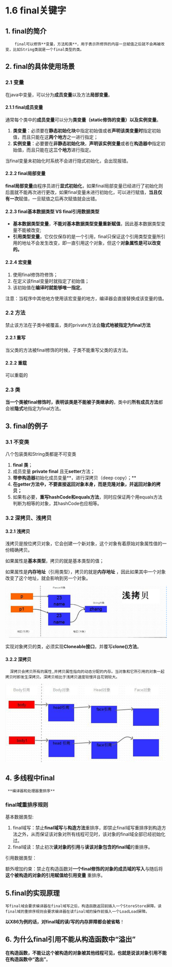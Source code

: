 # 1.6 final关键字

## 1. final的简介

        final可以修饰**变量，方法和类**，用于表示所修饰的内容一旦赋值之后就不会再被改变，比如String类就是一个final类型的类。

## 2. final的具体使用场景

### 2.1 变量

在java中变量，可以分为**成员变量**以及方法**局部变量**。

#### 2.1.1 final成员变量

通常每个类中的**成员变量**可以分为**类变量（static修饰的变量）以及实例变量**。

1. **类变量**：必须要在**静态初始化块**中指定初始值或者**声明该类变量时**指定初始值，而且只能在这**两个地方**之一进行指定；
2. **实例变量**：必要要在**非静态初始化块**，**声明该实例变量**或者在**构造器中**指定初始值，而且只能在这**三个地方**进行指定。

当final变量未初始化时系统不会进行隐式初始化，会出现报错。

#### 2.2.2 final局部变量

**final局部变量**由程序员进行**显式初始化**，如果final局部变量已经进行了初始化则后面就不能再次进行更改，如果final变量未进行初始化，可以进行赋值，**当且仅有一次**赋值，一旦赋值之后再次赋值就会出错。

#### 2.2.3   **final基本数据类型 VS  final引用数据类型**

* **基本数据类型变量**，**不能对基本数据类型变量重新赋值**，因此基本数据类型变量不能被改变;
* **引用类型变量**，它仅仅保存的是一个引用，final只保证这个引用类型变量所引用的地址不会发生改变，即一直引用这个对象，但这个**对象属性是可以改变的。**

#### 2.2.4 **宏变量**

1. 使用final修饰符修饰；
2. 在定义该final变量时就指定了初始值；
3. 该初始值在**编译时就能够唯一指定**。

注意：当程序中其他地方使用该宏变量的地方，编译器会直接替换成该变量的值。

### 2.2 方法

禁止该方法在子类中被覆盖，类的private方法会**隐式地被指定为final方法**

#### 2.2.1 **重写**

 当父类的方法被final修饰的时候，子类不能重写父类的该方法。

#### 2.2.2 **重载**

 可以重载的

### 2.3 类

**当一个类被final修饰时，表明该类是不能被子类继承的**，类中的**所有成员方法**都会被**隐式**地指定为final方法。

## 3. final的例子

###  3.1 不变类

 八个包装类和String类都是不可变类

1. **final 类**；
2. 成员变量 **private final** 且无**setter**方法；
3. **带参构造器**初始化成员变量**，进行深拷贝（deep copy）；** 
4.  **在getter方法中，不要直接返回对象本身，而是克隆对象，并返回对象的拷贝；**
5. 如果有必要，**重写hashCode和equals方法**，同时应保证两个用equals方法判断为相等的对象，其hashCode也应相等。

###  3.2 深拷贝、浅拷贝

#### 3.2.1 浅拷贝

 浅拷贝是按位拷贝对象，它会创建一个新对象，这个对象有着原始对象属性值的一份精确拷贝。

如果属性是**基本类型**，拷贝的就是基本类型的值；

如果属性是**内存地址**（引用类型），拷贝的就是**内存地址** ，因此如果其中一个对象改变了这个地址，就会影响到另一个对象。

![&#x6D45;&#x62F7;&#x8D1D;](../../.gitbook/assets/image%20%2894%29.png)

 实现对象拷贝的类，必须实现**Cloneable接口**，并覆写**clone\(\)方法**。

#### 3.2.2 深拷贝

      深拷贝会拷贝所有的属性,并拷贝属性指向的动态分配的内存。当对象和它所引用的对象一起拷贝时即发生深拷贝。深拷贝相比于浅拷贝速度较慢并且花销较大。

![&#x6DF1;&#x62F7;&#x8D1D;](../../.gitbook/assets/image%20%2811%29.png)

## 4. 多线程中final

     **编译器和处理器重排序**

###  final域重排序规则

基本数据类型:

1. final域写：禁止**final域写**与**构造方法**重排序，即禁止final域写重排序到构造方法之外，从而保证该对象对所有线程可见时，该对象的final域全部已经初始化过。
2. final域读：禁止初次**读对象的引用**与**读该对象包含的final域**的重排序。

引用数据类型：

额外增加约束：禁止在构造函数对**一个final修饰的对象的成员域的写入**与随后将**这个被构造的对象的引用赋值给引用变量** 重排序。 

## 5.final的实现原理

    写final域会要求编译器在final域写之后，构造函数返回前插入一个StoreStore屏障。读final域的重排序规则会要求编译器在读final域的操作前插入一个LoadLoad屏障。  
  
 **以X86为例的话，对final域的读/写的内存屏障都会被省略**！

## 6. 为什么final引用不能从构造函数中“溢出”

 **在构造函数，不能让这个被构造的对象被其他线程可见，也就是说该对象引用不能在构造函数中“逸出”**。

